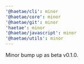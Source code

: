 ```yaml
---
'@haetae/cli': minor
'@haetae/core': minor
'@haetae/git': minor
'haetae': minor
'@haetae/javascript': minor
'@haetae/utils': minor
---
```


Minor bump up as beta v0.1.0.
